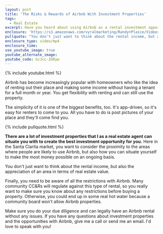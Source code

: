 ```yaml
---
layout: post
title: 'The Risks & Rewards of Airbnb With Investment Properties'
tags:
  - Real Estate
excerpt: Have you heard about using Airbnb as a rental investment opportunity? It can be a great rental income opportunity if the conditions are right.
enclosure: 'https://s3.amazonaws.com/vyralmarketing/Randy+Plaice/Videos/2017/What%2527s+Up+With+Airbnb%253F+-+Santa+Clarita+Real+Estate+Agent.mp4'
pullquote: "You don't just want to think about the rental income, but also the appreciation of an area in terms of real estate value."
enclosure_type: video/mp4
enclosure_time:
use_youtube_image: true
youtube_alternate_image:
youtube_code: GcJcc-ZGRyw
---
```



{% include youtube.html %}

Airbnb has become increasingly popular with homeowners who like the idea of renting out their place and making some income without having a tenant for a full month or year. You get flexibility with renting and can still use the property.

The simplicity of it is one of the biggest benefits, too. It's app-driven, so it's easy for renters to come to you. All you have to do is post pictures of your place and they'll come find you.&nbsp;

{% include pullquote.html %}

**There are a lot of investment properties that I as a real estate agent can situate you with to create the best investment opportunity for you.** Here in the Santa Clarita market, you want to consider the proximity to the areas where people are likely to use Airbnb, but also how you can situate yourself to make the most money possible on an ongoing basis.&nbsp;

You don't just want to think about the rental income, but also the appreciation of an area in terms of real estate value.

Finally, you need to be aware of all the restrictions with Airbnb. Many community CC&Rs will regulate against this type of rental, so you really want to make sure you know about any restrictions before buying a property. Otherwise, you could end up in some real hot water because a community board won't allow Airbnb properties.&nbsp;

Make sure you do your due diligence and can legally have an Airbnb rental without any issues. If you have any questions about investment properties and the opportunities with Airbnb, give me a call or send me an email. I'd love to speak with you!